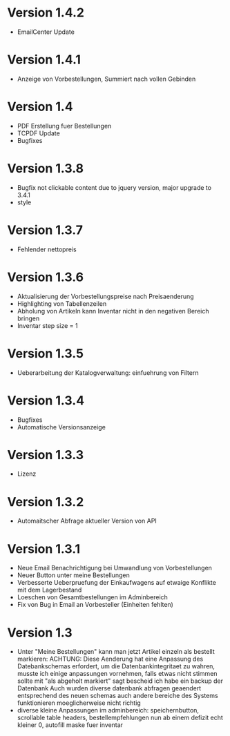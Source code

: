 # Version 1.4.2
- EmailCenter Update

# Version 1.4.1
- Anzeige von Vorbestellungen, Summiert nach vollen Gebinden

# Version 1.4
- PDF Erstellung fuer Bestellungen
- TCPDF Update
- Bugfixes

# Version 1.3.8
- Bugfix not clickable content due to jquery version, major upgrade to 3.4.1
- style

# Version 1.3.7
- Fehlender nettopreis

# Version 1.3.6
- Aktualisierung der Vorbestellungspreise nach Preisaenderung
- Highlighting von Tabellenzeilen
- Abholung von Artikeln kann Inventar nicht in den negativen Bereich bringen
- Inventar step size = 1

# Version 1.3.5
- Ueberarbeitung der Katalogverwaltung: einfuehrung von Filtern

# Version 1.3.4
- Bugfixes
- Automatische Versionsanzeige

# Version 1.3.3
- Lizenz

# Version 1.3.2
- Automaitscher Abfrage aktueller Version von API

# Version 1.3.1
- Neue Email Benachrichtigung bei Umwandlung von Vorbestellungen
- Neuer Button unter meine Bestellungen
- Verbesserte Ueberpruefung der Einkaufwagens auf etwaige Konflikte mit dem Lagerbestand
- Loeschen von Gesamtbestellungen im Adminbereich
- Fix von Bug in Email an Vorbesteller (Einheiten fehlten)

# Version 1.3
- Unter "Meine Bestellungen" kann man jetzt Artikel einzeln als bestellt markieren:
	ACHTUNG: Diese Aenderung hat eine Anpassung des Datebankschemas erfordert, um die Datenbankintegritaet zu wahren, musste ich einige anpassungen vornehmen, falls etwas nicht stimmen sollte mit "als abgeholt markiert" sagt bescheid ich habe ein backup der Datenbank
	Auch wurden diverse datenbank abfragen geaendert entsprechend des neuen schemas auch andere bereiche des Systems funktionieren moeglicherweise nicht richtig
- diverse kleine Anpassungen im adminbereich: speichernbutton, scrollable table headers, bestellempfehlungen nun ab einem defizit echt kleiner 0, autofill maske fuer inventar